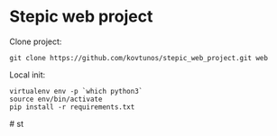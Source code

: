 # Stepic web project

Clone project:

    git clone https://github.com/kovtunos/stepic_web_project.git web

Local init:

    virtualenv env -p `which python3`
    source env/bin/activate
    pip install -r requirements.txt
#   s t  
 